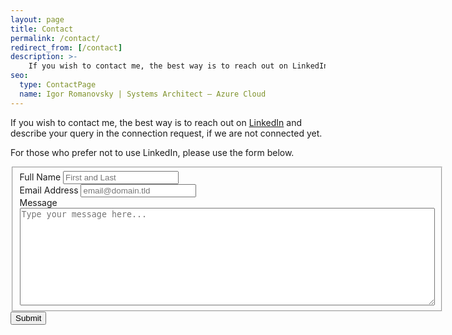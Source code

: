 ```yaml
---
layout: page
title: Contact
permalink: /contact/
redirect_from: [/contact]
description: >-
    If you wish to contact me, the best way is to reach out on LinkedIn. For those who prefer not to use LinkedIn, please use the form on this page.
seo:
  type: ContactPage
  name: Igor Romanovsky | Systems Architect – Azure Cloud
---
```

If you wish to contact me, the best way is to reach out on [LinkedIn](https://www.linkedin.com/in/iromanovsky) and describe your query in the connection request, if we are not connected yet.

For those who prefer not to use LinkedIn, please use the form below.

<form id="fs-frm" name="simple-contact-form" accept-charset="utf-8" action="https://formspree.io/f/xdordkpb" method="post" markdown="0">
  <fieldset id="fs-frm-inputs">
    <label for="full-name">Full Name</label>
    <input type="text" name="name" id="full-name" placeholder="First and Last" required=""><br/>
    <label for="email-address">Email Address</label>
    <input type="email" name="_replyto" id="email-address" placeholder="email@domain.tld" required=""><br/>
    <label for="message">Message</label>
    <textarea rows="10" cols="80"  name="message" id="message" placeholder="Type your message here..." required=""></textarea>
    <input type="hidden" name="_subject" id="email-subject" value="Contact Form Submission">
  </fieldset>
  <input type="submit" value="Submit">
</form>
